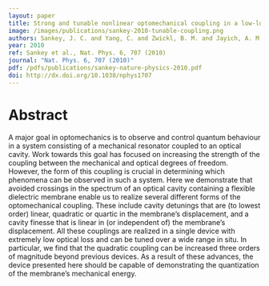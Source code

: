 ```yaml
---
layout: paper
title: Strong and tunable nonlinear optomechanical coupling in a low-loss system
image: /images/publications/sankey-2010-tunable-coupling.png
authors: Sankey, J. C. and Yang, C. and Zwickl, B. M. and Jayich, A. M. and Harris, J. G. E.
year: 2010
ref: Sankey et al., Nat. Phys. 6, 707 (2010)
journal: "Nat. Phys. 6, 707 (2010)"
pdf: /pdfs/publications/sankey-nature-physics-2010.pdf
doi: http://dx.doi.org/10.1038/nphys1707
---
```


# Abstract

A major goal in optomechanics is to observe and control quantum behaviour in a system consisting of a mechanical resonator coupled to an optical cavity. Work towards this goal has focused on increasing the strength of the coupling between the mechanical and optical degrees of freedom. However, the form of this coupling is crucial in determining which phenomena can be observed in such a system. Here we demonstrate that avoided crossings in the spectrum of an optical cavity containing a flexible dielectric membrane enable us to realize several different forms of the optomechanical coupling. These include cavity detunings that are (to lowest order) linear, quadratic or quartic in the membrane’s displacement, and a cavity finesse that is linear in (or independent of) the membrane’s displacement. All these couplings are realized in a single device with extremely low optical loss and can be tuned over a wide range <emph>in situ<emph>. In particular, we find that the quadratic coupling can be increased three orders of magnitude beyond previous devices. As a result of these advances, the device presented here should be capable of demonstrating the quantization of the membrane’s mechanical energy.
